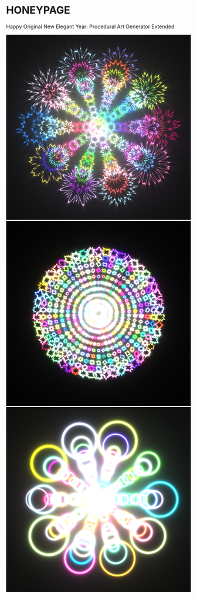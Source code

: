 # HONEYPAGE

Happy Original New Elegant Year: Procedural Art Generator Extended

![Fireworks](screenshots/fireworks.png?raw=true "Fireworks")
![Circle](screenshots/circle.png?raw=true "Circle")
![Bloops](screenshots/bloops.png?raw=true "Bloops")
